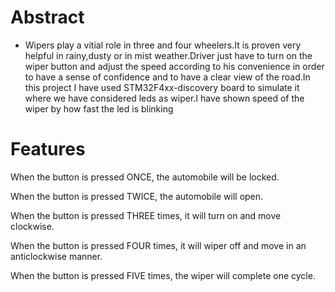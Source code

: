 

# Abstract
* Wipers play a vitial role in three and four wheelers.It is proven very helpful in rainy,dusty or in mist weather.Driver just have to turn on the wiper button and adjust the speed according to his convenience in order to have a sense of confidence and to have a clear view of the road.In this project I have used STM32F4xx-discovery board to simulate it where we have considered leds as wiper.I have shown speed of the wiper by how fast the led is blinking

# **Features**

When the button is pressed ONCE, the automobile will be locked.

When the button is pressed TWICE, the automobile will open.

When the button is pressed THREE times, it will turn on and move clockwise.

When the button is pressed FOUR times, it will wiper off and move in an anticlockwise manner.

When the button is pressed FIVE times, the wiper will complete one cycle.


